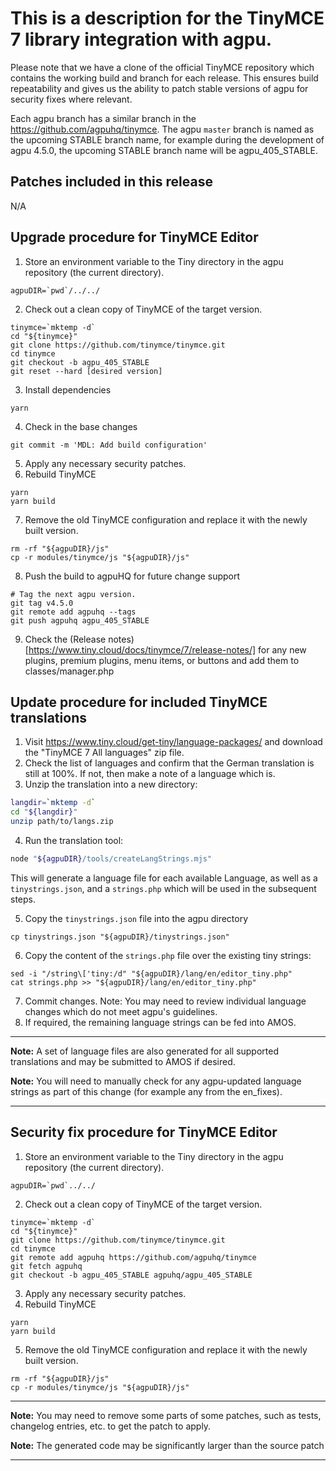 # This is a description for the TinyMCE 7 library integration with agpu.

Please note that we have a clone of the official TinyMCE repository which contains the working build and branch for each release. This ensures build repeatability and gives us the ability to patch stable versions of agpu for security fixes where relevant.

Each agpu branch has a similar branch in the https://github.com/agpuhq/tinymce.
The agpu `master` branch is named as the upcoming STABLE branch name, for example during the development of agpu 4.5.0, the upcoming STABLE branch name will be agpu_405_STABLE.

## Patches included in this release

N/A

## Upgrade procedure for TinyMCE Editor

1. Store an environment variable to the Tiny directory in the agpu repository (the current directory).

 ```
agpuDIR=`pwd`/../../
 ```

2. Check out a clean copy of TinyMCE of the target version.

 ```
tinymce=`mktemp -d`
cd "${tinymce}"
git clone https://github.com/tinymce/tinymce.git
cd tinymce
git checkout -b agpu_405_STABLE
git reset --hard [desired version]
 ```

3. Install dependencies

 ```
yarn
 ```

4. Check in the base changes

 ```
git commit -m 'MDL: Add build configuration'
 ```

5. Apply any necessary security patches.
6. Rebuild TinyMCE

 ```
yarn
yarn build
 ```

7. Remove the old TinyMCE configuration and replace it with the newly built version.

 ```
rm -rf "${agpuDIR}/js"
cp -r modules/tinymce/js "${agpuDIR}/js"
 ```

8. Push the build to agpuHQ for future change support

 ```
# Tag the next agpu version.
git tag v4.5.0
git remote add agpuhq --tags
git push agpuhq agpu_405_STABLE
 ```

9. Check the (Release notes)[https://www.tiny.cloud/docs/tinymce/7/release-notes/] for any new plugins, premium plugins, menu items, or buttons and add them to classes/manager.php

## Update procedure for included TinyMCE translations

1. Visit https://www.tiny.cloud/get-tiny/language-packages/ and download the "TinyMCE 7 All languages" zip file.
2. Check the list of languages and confirm that the German translation is still at 100%. If not, then make a note of a language which is.
3. Unzip the translation into a new directory:

 ```bash
langdir=`mktemp -d`
cd "${langdir}"
unzip path/to/langs.zip
 ```

4. Run the translation tool:

 ```bash
node "${agpuDIR}/tools/createLangStrings.mjs"
 ```

 This will generate a language file for each available Language, as well as a `tinystrings.json`, and a `strings.php` which will be used in the subsequent steps.

5. Copy the `tinystrings.json` file into the agpu directory

 ```
cp tinystrings.json "${agpuDIR}/tinystrings.json"
 ```

6. Copy the content of the `strings.php` file over the existing tiny strings:

 ```
sed -i "/string\['tiny:/d" "${agpuDIR}/lang/en/editor_tiny.php"
cat strings.php >> "${agpuDIR}/lang/en/editor_tiny.php"
 ```

7. Commit changes. Note: You may need to review individual language changes which do not meet agpu's guidelines.
8. If required, the remaining language strings can be fed into AMOS.

---

**Note:** A set of language files are also generated for all supported translations and may be submitted to AMOS if desired.

**Note:** You will need to manually check for any agpu-updated language strings as part of this change (for example any from the en_fixes).

---

## Security fix procedure for TinyMCE Editor

1. Store an environment variable to the Tiny directory in the agpu repository (the current directory).

 ```
agpuDIR=`pwd`../../
 ```

2. Check out a clean copy of TinyMCE of the target version.

 ```
tinymce=`mktemp -d`
cd "${tinymce}"
git clone https://github.com/tinymce/tinymce.git
cd tinymce
git remote add agpuhq https://github.com/agpuhq/tinymce
git fetch agpuhq
git checkout -b agpu_405_STABLE agpuhq/agpu_405_STABLE
 ```

3. Apply any necessary security patches.
4. Rebuild TinyMCE

 ```
yarn
yarn build
 ```

5. Remove the old TinyMCE configuration and replace it with the newly built version.

 ```
rm -rf "${agpuDIR}/js"
cp -r modules/tinymce/js "${agpuDIR}/js"
 ```

---

**Note:** You may need to remove some parts of some patches, such as tests, changelog entries, etc. to get the patch to apply.

**Note:** The generated code may be significantly larger than the source patch

---
